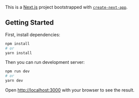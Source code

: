 This is a [Next.js](https://nextjs.org/) project bootstrapped with [`create-next-app`](https://github.com/vercel/next.js/tree/canary/packages/create-next-app).

## Getting Started

First, install dependencies:

```bash
npm install
# or
yarn install
```

Then you can run development server:

```bash
npm run dev
# or
yarn dev
```

Open [http://localhost:3000](http://localhost:3000) with your browser to see the result.
